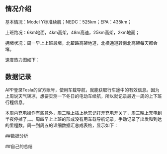 ## 情况介绍

基本情况：Model Y标准续航；NEDC：525km；EPA：435km；

上班路况：6km地面，4km高架，48m高速，25km高架，2km地面；

拥堵状况：周一早上上班最堵，北翟路高架地道，北横通道转南北高架每天都会堵。

速度热力图如下：

## 数据记录

APP登录Tesla的官方账号，使用车载导航，就能获取行车途中的有效信息。因为上周说天气转凉，想要实测一下冬日的电动车续航，所以就记录最近一周的上下班行程信息。

本周内充电操作有些意外，周二晚上插上枪忘记打开充电开关了，周三晚上充电到半夜停掉了。。。周四早上上班的形成没有用车载导航记录，手动记录了出发和到达的里程数。周一到周五的详细数据汇总成表格，显示如下：

 ##数据分析







##自己的总结